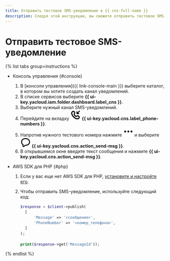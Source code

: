 ```yaml
---
title: Отправить тестовое SMS-уведомление в {{ cns-full-name }}
description: Следуя этой инструкции, вы сможете отправить тестовое SMS-уведомление.
---
```


# Отправить тестовое SMS-уведомление

{% list tabs group=instructions %}

- Консоль управления {#console}

  1. В [консоли управления]({{ link-console-main }}) выберите каталог, в котором вы хотите создать канал уведомлений.
  1. В списке сервисов выберите **{{ ui-key.yacloud.iam.folder.dashboard.label_cns }}**.
  1. Выберите нужный канал SMS-уведомлений.
  1. Перейдите на вкладку ![image](../../../_assets/console-icons/handset-arrow-in.svg) **{{ ui-key.yacloud.cns.label_phone-numbers }}**.
  1. Напротив нужного тестового номера нажмите ![image](../../../_assets/console-icons/ellipsis.svg) и выберите ![image](../../../_assets/console-icons/comment.svg) **{{ ui-key.yacloud.cns.action_send-msg }}**.
  1. В открывшемся окне введите текст сообщения и нажмите **{{ ui-key.yacloud.cns.action_send-msg }}**.

- AWS SDK для PHP {#php}

  1. Если у вас еще нет AWS SDK для PHP, [установите и настройте его](../../tools/sdk-php.md#aws-sdk).
  1. Чтобы отправить SMS-уведомление, используйте следующий код:

      ```php
      $response = $client->publish(
        [
            'Message' => '<сообщение>',
            'PhoneNumber' => '<номер_телефона>',
        ]
      );

      print($response->get('MessageId'));
      ```

{% endlist %}